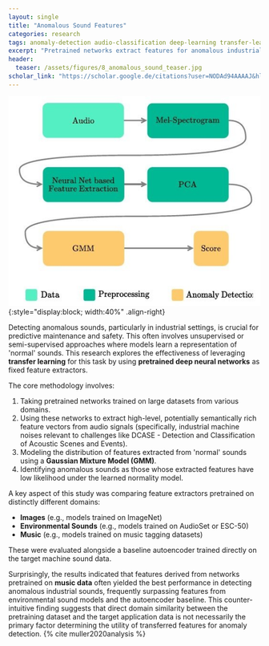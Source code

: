 ```yaml
---
layout: single
title: "Anomalous Sound Features"
categories: research
tags: anomaly-detection audio-classification deep-learning transfer-learning feature-extraction
excerpt: "Pretrained networks extract features for anomalous industrial sound detection."
header:
  teaser: /assets/figures/8_anomalous_sound_teaser.jpg
scholar_link: "https://scholar.google.de/citations?user=NODAd94AAAAJ&hl=en"
---
```


![Diagram showing features extracted by different pretrained networks visualized in a latent space](\assets\figures\8_anomalous_sound_features.jpg)
{:style="display:block; width:40%" .align-right}

Detecting anomalous sounds, particularly in industrial settings, is crucial for predictive maintenance and safety. This often involves unsupervised or semi-supervised approaches where models learn a representation of 'normal' sounds. This research explores the effectiveness of leveraging **transfer learning** for this task by using **pretrained deep neural networks** as fixed feature extractors.

The core methodology involves:
1.  Taking pretrained networks trained on large datasets from various domains.
2.  Using these networks to extract high-level, potentially semantically rich feature vectors from audio signals (specifically, industrial machine noises relevant to challenges like DCASE - Detection and Classification of Acoustic Scenes and Events).
3.  Modeling the distribution of features extracted from 'normal' sounds using a **Gaussian Mixture Model (GMM)**.
4.  Identifying anomalous sounds as those whose extracted features have low likelihood under the learned normality model.

A key aspect of this study was comparing feature extractors pretrained on distinctly different domains:
*   **Images** (e.g., models trained on ImageNet)
*   **Environmental Sounds** (e.g., models trained on AudioSet or ESC-50)
*   **Music** (e.g., models trained on music tagging datasets)

These were evaluated alongside a baseline autoencoder trained directly on the target machine sound data.

Surprisingly, the results indicated that features derived from networks pretrained on **music data** often yielded the best performance in detecting anomalous industrial sounds, frequently surpassing features from environmental sound models and the autoencoder baseline. This counter-intuitive finding suggests that direct domain similarity between the pretraining dataset and the target application data is not necessarily the primary factor determining the utility of transferred features for anomaly detection. {% cite muller2020analysis %}
